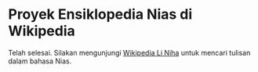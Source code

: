 # Proyek Ensiklopedia Nias di Wikipedia

Telah selesai. Silakan mengunjungi [Wikipedia Li Niha](https://nia.wikipedia.org) untuk mencari tulisan dalam bahasa Nias.

